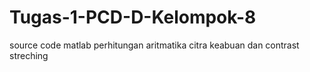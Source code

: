 # Tugas-1-PCD-D-Kelompok-8
source code matlab perhitungan aritmatika citra keabuan dan contrast streching
